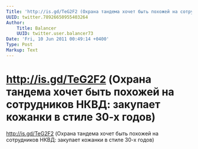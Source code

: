 ```yaml
---
Title: 'http://is.gd/TeG2F2 (Охрана тандема хочет быть похожей на сотрудников НКВД: закупает кожанки в стиле 30-х годов)'
UUID: twitter.78926650955403264
Author:
    Title: Balancer
    UUID: twitter.user.balancer73
Date: 'Fri, 10 Jun 2011 00:49:14 +0400'
Type: Post
Markup: Text
---
```


# http://is.gd/TeG2F2 (Охрана тандема хочет быть похожей на сотрудников НКВД: закупает кожанки в стиле 30-х годов)

http://is.gd/TeG2F2 (Охрана тандема хочет быть похожей на
сотрудников НКВД: закупает кожанки в стиле 30-х годов)